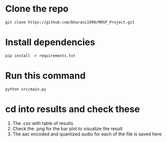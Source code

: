 # Clone the repo
```
git clone https://github.com/bharani1990/MRSP_Project.git
```

# Install dependencies
```
pip install -r requirements.txt
```

# Run this command
```
python src/main.py
```

# cd into results and check these

1) The .csv with table of results
2) Check the .png for the bar plot to visualize the result
3) The aac encoded and quantized audio for each of the file is saved here